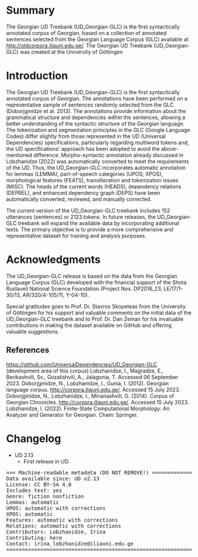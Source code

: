 # Summary

The Georgian UD Treebank (UD_Georgian-GLC) is the first syntactically annotated corpus of Georgian, based on a collection of annotated sentences selected from the Georgian Language Corpus (GLC) available at http://oldcorpora.iliauni.edu.ge/. The Georgian UD Treebank (UD_Georgian-GLC) was created at the University of Göttingen

# Introduction

The Georgian UD Treebank (UD_Georgian-GLC) is the first syntactically annotated corpus of Georgian. The annotations have been performed on a representative sample of sentences randomly selected from the GLC (Doborjginidze et al. 2013). The annotations provide information about the grammatical structure and dependencies within the sentences, allowing a better understanding of the syntactic structure of the Georgian language. The tokenization and segmentation principles in the GLC (Google Language Codes) differ slightly from those represented in the UD (Universal Dependencies) specifications, particularly regarding multiword tokens and, the UD specifications' approach has been adopted to avoid the above-mentioned difference. Morpho-syntactic annotation already discussed in Lobzhanidze (2022) was automatically converted to meet the requirements of the UD. Thus, the UD_Georgian-GLC incorporates automatic annotation for lemmas (LEMMA), part-of-speech categories (UPOS; XPOS), morphological features (FEATS), transliteration and tokenization issues (MISC). The heads of the current words (HEADS), dependency relations (DEPREL), and enhanced dependency graph (DEPS) have been automatically converted, reviewed, and manually corrected.

The current version of the UD_Georgian-GLC treebank includes 152 utterances (sentences) or 2123 tokens. In future releases, the UD_Georgian-GLC treebank will expand the available data by incorporating additional texts. The primary objective is to provide a more comprehensive and representative dataset for training and analysis purposes.

# Acknowledgments

The UD_Georgian-GLC release is based on the data from the Georgian Language Corpus (GLC) developed with the financial support of the Shota Rustaveli National Science Foundation (Project Nos. DP2016_23, LE/17/1-30/13, AR/320/4-105/11, Y-04-10). 

Special gratitudes goes to Prof. Dr. Stavros Skopeteas from the University of Göttingen for his support and valuable comments on the initial data of the UD_Georgian-GLC treebank and to Prof. Dr. Dan Zeman for his invaluable contributions in making the dataset available on GitHub and offering valuable suggestions.

## References

https://github.com/UniversalDependencies/UD_Georgian-GLC (development area of this corpus) Lobzhanidze, I., Magradze, E., Berikashvili, Sv., Gozalishvili, A., Jalagonia, T. Accessed 06 September 2023. 
Doborjginidze, N., Lobzhanidze, I., Gunia, I. (2012). Georgian language corpus. http://corpora.iliauni.edu.ge/. Accessed 15 July 2023. Doborjginidze, N., Lobzhanidze, I., Mirianashvili, G. (2014). Corpus of Georgian Chronicles. http://corpora.iliauni.edu.ge/. Accessed 15 July 2023. Lobzhanidze, I. (2022). Finite-State Computational Morphology: An Analyzer and Generator for Georgian. Cham: Springer.

# Changelog

* UD 2.13
  * First release in UD.

<pre>
=== Machine-readable metadata (DO NOT REMOVE!) ================================
Data available since: UD v2.13
License: CC BY-SA 4.0
Includes text: yes
Genre: fiction nonfiction
Lemmas: automatic
UPOS: automatic with corrections
XPOS: automatic 
Features: automatic with corrections
Relations: automatic with corrections
Contributors: Lobzhanidze, Irina
Contributing: here
Contact: irina_lobzhanidze@iliauni.edu.ge
===============================================================================
</pre>
